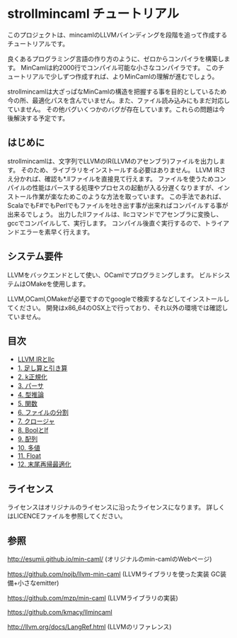 # strollmincaml チュートリアル

このプロジェクトは、mincamlのLLVMバインディングを段階を追って作成するチュートリアルです。

良くあるプログラミング言語の作り方のように、ゼロからコンパイラを構築します。
MinCamlは約2000行でコンパイル可能な小さなコンパイラです。
このチュートリアルで少しずつ作成すれば、よりMinCamlの理解が進むでしょう。

strollmincamlは大ざっぱなMinCamlの構造を把握する事を目的としているため
今の所、最適化パスを含んでいません。また、ファイル読み込みにもまだ対応していません。
その他バグいくつかのバグが存在しています。これらの問題は今後解決する予定です。

## はじめに

strollmincamlは、文字列でLLVMのIR(LLVMのアセンブラ)ファイルを出力します。
そのため、ライブラリをインストールする必要はありません。
LLVM IRさえ分かれば、確認も*.llファイルを直接見て行えます。
ファイルを使うためコンパイルの性能はパースする処理やプロセスの起動が入る分遅くなりますが、インストール作業が楽なためこのような方法を取っています。
この手法であれば、ScalaでもF#でもPerlでもファイルを吐き出す事が出来ればコンパイルする事が出来るでしょう。
出力したllファイルは、llcコマンドでアセンブラに変換し、gccでコンパイルして、実行します。
コンパイル後直ぐ実行するので、トライアンドエラーを素早く行えます。

## システム要件

LLVMをバックエンドとして使い、OCamlでプログラミングします。
ビルドシステムはOMakeを使用します。

LLVM,OCaml,OMakeが必要ですのでgoogleで検索するなどしてインストールしてください。
開発はx86_64のOSX上で行っており、それ以外の環境では確認していません。

## 目次

- [LLVM IRとllc](a01)
- [1. 足し算と引き算](l01)
- [2. k正規化](l02)
- [3. パーサ](l03)
- [4. 型推論](l04)
- [5. 関数](l05)
- [6. ファイルの分割](l06)
- [7. クロージャ](l07)
- [8. BoolとIf](l08)
- [9. 配列](l09)
- [10. 多値](l10)
- [11. Float](l11)
- [12. 末尾再帰最適化](l12)

## ライセンス

ライセンスはオリジナルのライセンスに沿ったライセンスになります。
詳しくはLICENCEファイルを参照してください。

## 参照

http://esumii.github.io/min-caml/ (オリジナルのmin-camlのWebページ)

https://github.com/nojb/llvm-min-caml (LLVMライブラリを使った実装 GC装備+小さなemitter)

https://github.com/mzp/min-caml (LLVMライブラリの実装)

https://github.com/kmacy/llmincaml

http://llvm.org/docs/LangRef.html (LLVMのリファレンス)
